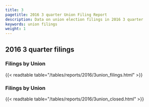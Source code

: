 ```yaml
---
title: 3
pagetitle: 2016 3 quarter Union Filing Report
description: Data on union election filings in 2016 3 quarter 
keywords: union filings
weight: 1
---
```


## 2016 3 quarter filings

### Filings by Union
{{< readtable table="/tables/reports/2016/3union_filings.html" >}}

### Filings by Union
{{< readtable table="/tables/reports/2016/3union_closed.html" >}}
